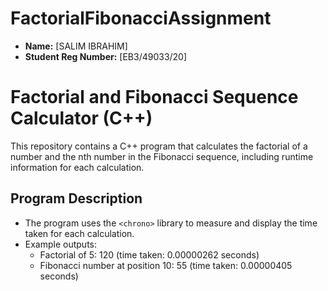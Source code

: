 # FactorialFibonacciAssignment
- **Name:** [SALIM IBRAHIM]
- **Student Reg Number:** [EB3/49033/20]

# Factorial and Fibonacci Sequence Calculator (C++)

This repository contains a C++ program that calculates the factorial of a number and the nth number in the Fibonacci sequence, including runtime information for each calculation.

## Program Description
- The program uses the `<chrono>` library to measure and display the time taken for each calculation.
- Example outputs:
  - Factorial of 5: 120 (time taken: 0.00000262 seconds)
  - Fibonacci number at position 10: 55 (time taken: 0.00000405 seconds)




